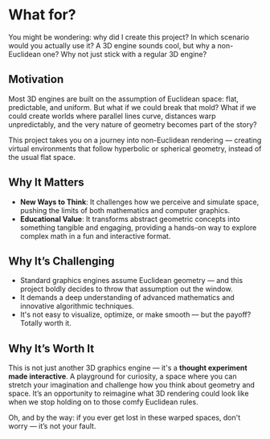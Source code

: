 # What for?

You might be wondering: why did I create this project? In which scenario would you actually use it? A 3D engine sounds cool, but why a non-Euclidean one? Why not just stick with a regular 3D engine?

## Motivation

Most 3D engines are built on the assumption of Euclidean space: flat, predictable, and uniform. But what if we could break that mold? What if we could create worlds where parallel lines curve, distances warp unpredictably, and the very nature of geometry becomes part of the story?

This project takes you on a journey into non-Euclidean rendering — creating virtual environments that follow hyperbolic or spherical geometry, instead of the usual flat space.

## Why It Matters

- **New Ways to Think**: It challenges how we perceive and simulate space, pushing the limits of both mathematics and computer graphics.
- **Educational Value**: It transforms abstract geometric concepts into something tangible and engaging, providing a hands-on way to explore complex math in a fun and interactive format.

## Why It’s Challenging

- Standard graphics engines assume Euclidean geometry — and this project boldly decides to throw that assumption out the window.
- It demands a deep understanding of advanced mathematics and innovative algorithmic techniques.
- It's not easy to visualize, optimize, or make smooth — but the payoff? Totally worth it.

## Why It’s Worth It

This is not just another 3D graphics engine — it's a **thought experiment made interactive**. A playground for curiosity, a space where you can stretch your imagination and challenge how you think about geometry and space. It’s an opportunity to reimagine what 3D rendering could look like when we stop holding on to those comfy Euclidean rules.

Oh, and by the way: if you ever get lost in these warped spaces, don't worry — it’s not your fault.

